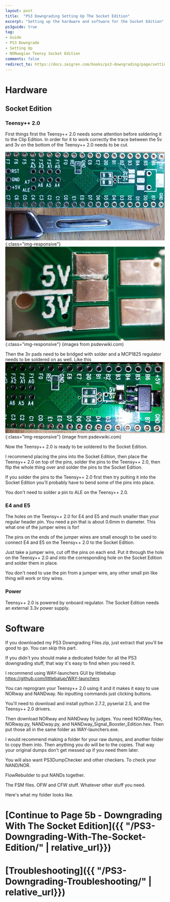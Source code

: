 ```yaml
---
layout: post
title:  "PS3 Downgrading Setting Up The Socket Edition"
excerpt: "Setting up the hardware and software for the Socket Edition"
ps3guide: true
tag:
- Guide
- PS3 Downgrade
- Setting Up
- NORwegian Teensy Socket Edition
comments: false
redirect_to: https://docs.zeigren.com/books/ps3-downgrading/page/setting-up-the-socket-edition
---
```

# Hardware
## Socket Edition
### Teensy++ 2.0

First things first the Teensy++ 2.0 needs some attention before soldering it to the Clip Edition. 
In order for it to work correctly the trace between the 5v and 3v on the bottom of the Teensy++ 2.0 needs to be cut.

![Teensy5vcut Before](/assets/img/Teensy5vcutBefore.png){:class="img-responsive"}
![Teensy5vcut After](/assets/img/Teensy5vcutAfter.png){:class="img-responsive"}
(images from psdevwiki.com)

Then the 3v pads need to be bridged with solder and a MCP1825 regulator needs to be soldered on as well. Like this
![3Vsolder](/assets/img/3vsolder.png){:class="img-responsive"}
(image from psdevwiki.com)

Now the Teensy++ 2.0 is ready to be soldered to the Socket Edition.

I recommend placing the pins into the Socket Edition, then place the Teensy++ 2.0 on top of the pins,
solder the pins to the Teensy++ 2.0, then flip the whole thing over and solder the pins to the Socket Edition.

If you solder the pins to the Teensy++ 2.0 first then try putting it into the Socket Edition you'll probably have to bend some of the pins into place.

You don't need to solder a pin to ALE on the Teensy++ 2.0.

### E4 and E5

The holes on the Teensy++ 2.0 for E4 and E5 and much smaller than your regular header pin. You need a pin that is about 0.6mm in diameter.
This what one of the jumper wires is for!

The pins on the ends of the jumper wires are small enough to be used to connect E4 and E5 on the Teensy++ 2.0 to the Socket Edition.

Just take a jumper wire, cut off the pins on each end. 
Put it through the hole on the Teensy++ 2.0 and into the corresponding hole on the Socket Edition and solder them in place.

You don't need to use the pin from a jumper wire, any other small pin like thing will work or tiny wires.

### Power

Teensy++ 2.0 is powered by onboard regulator. The Socket Edition needs an external 3.3v power supply.

# Software

If you downloaded my PS3 Downgrading Files.zip, just extract that you'll be good to go. You can skip this part.

If you didn't you should make a dedicated folder for all the PS3 downgrading stuff, that way it's easy to find when you need it.

I recommend using WAY-launchers GUI by littlebalup https://github.com/littlebalup/WAY-launchers

You can reprogram your Teensy++ 2.0 using it and it makes it easy to use NORway and NANDway.
No inputting commands just clicking buttons.

You'll need to download and install python 2.7.2, pyserial 2.5, and the Teensy++ 2.0 drivers.

Then download NORway and NANDway by judges.
You need NORWay.hex, NORway.py, NANDway.py, and NANDway_Signal_Booster_Edition.hex.
Then put those all in the same folder as WAY-launchers.exe.


I would recommend making a folder for your raw dumps, and another folder to copy them into. Then anything you do will be to the copies.
That way your original dumps don't get messed up if you need them later.


You will also want PS3DumpChecker and other checkers. To check your NAND/NOR.


FlowRebuilder to put NANDs together.


The FSM files. OFW and CFW stuff. Whatever other stuff you need.

Here's what my folder looks like.

# [Continue to Page 5b - Downgrading With The Socket Edition]({{ "/PS3-Downgrading-With-The-Socket-Edition/" | relative_url}})
# [Troubleshooting]({{ "/PS3-Downgrading-Troubleshooting/" | relative_url}})